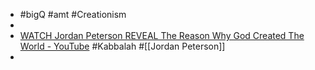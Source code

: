- #bigQ #amt #Creationism
-
- [WATCH Jordan Peterson REVEAL The Reason Why God Created The World - YouTube](https://www.youtube.com/watch?v=8Z3JxZ40_fo) #Kabbalah #[[Jordan Peterson]]
-